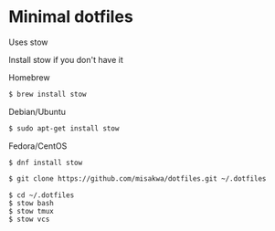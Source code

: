 Minimal dotfiles
================

Uses stow

Install stow if you don't have it

Homebrew

```bash
$ brew install stow
```

Debian/Ubuntu

```bash
$ sudo apt-get install stow
```

Fedora/CentOS

```
$ dnf install stow
```

```sh
$ git clone https://github.com/misakwa/dotfiles.git ~/.dotfiles
```

```
$ cd ~/.dotfiles
$ stow bash
$ stow tmux
$ stow vcs
```
